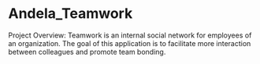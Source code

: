 # Andela_Teamwork
Project Overview: Teamwork is an internal social network for employees of an organization. The goal of this application is to facilitate more interaction between colleagues and promote team bonding.

